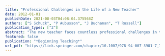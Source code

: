 ```yaml
---
title: "Professional Challenges in the Life of a New Teacher"
date: 2012-01-01
publishDate: 2021-08-03T04:08:04.375568Z
authors: ["S Schuck", "P Aubusson", "J Buchanan", "T Russell"]
publication_types: ["2"]
abstract: "The new teacher faces countless professional challenges in the early years of a teaching career. Everything about the classroom is familiar, yet moving from the student's to the teacher's side of the desk makes everything strange. Three stories in this chapter shed light …"
featured: false
publication: "*Beginning Teaching*"
url_pdf: "https://link.springer.com/chapter/10.1007/978-94-007-3901-7_7"
---
```


